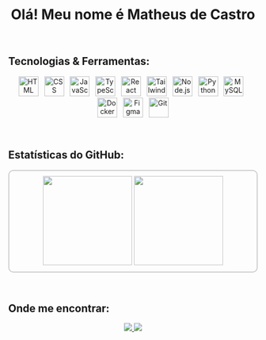 <h1 align="center">Olá! Meu nome é Matheus de Castro</h1>

&nbsp;

## Tecnologias & Ferramentas:

<div align="center">
  <img src="https://cdn.jsdelivr.net/gh/devicons/devicon/icons/html5/html5-original.svg" height="40" alt="HTML"/> &nbsp;
  <img src="https://cdn.jsdelivr.net/gh/devicons/devicon/icons/css3/css3-original.svg" height="40" alt="CSS"/> &nbsp;
  <img src="https://cdn.jsdelivr.net/gh/devicons/devicon/icons/javascript/javascript-original.svg" height="40" alt="JavaScript"/> &nbsp;
  <img src="https://cdn.jsdelivr.net/gh/devicons/devicon/icons/typescript/typescript-original.svg" height="40" alt="TypeScript"/> &nbsp;
  <img src="https://cdn.jsdelivr.net/gh/devicons/devicon/icons/react/react-original.svg" height="40" alt="React"/> &nbsp;
  <img src="https://cdn.jsdelivr.net/gh/devicons/devicon/icons/tailwindcss/tailwindcss-original.svg" height="40" alt="TailwindCSS"/> &nbsp;
  <img src="https://cdn.jsdelivr.net/gh/devicons/devicon/icons/nodejs/nodejs-original.svg" height="40" alt="Node.js"/> &nbsp;
  <img src="https://cdn.jsdelivr.net/gh/devicons/devicon/icons/python/python-original.svg" height="40" alt="Python"/> &nbsp;
  <img src="https://cdn.jsdelivr.net/gh/devicons/devicon/icons/mysql/mysql-original.svg" height="40" alt="MySQL"/> &nbsp;
  <img src="https://cdn.jsdelivr.net/gh/devicons/devicon/icons/docker/docker-original.svg" height="40" alt="Docker"/> &nbsp;
  <img src="https://cdn.jsdelivr.net/gh/devicons/devicon/icons/figma/figma-original.svg" height="40" alt="Figma"/> &nbsp;
  <img src="https://cdn.jsdelivr.net/gh/devicons/devicon/icons/git/git-original.svg" height="40" alt="Git"/>
</div>


&nbsp;

## Estatísticas do GitHub:

<div align="center" style="border: 2px solid #ccc; border-radius: 10px; padding: 10px;">
  <img height="180em" src="https://github-readme-stats.vercel.app/api?username=Matheus-Roberto-Castro&show_icons=true&theme=github_dark&hide_border=false"/>
  <img height="180em" src="https://github-readme-stats.vercel.app/api/top-langs/?username=Matheus-Roberto-Castro&layout=compact&langs_count=7&theme=github_dark&hide_border=false"/>
</div>

&nbsp;

## Onde me encontrar:

<div align="center">
  <a href="mailto:matheus.matheusrcastros@gmail.com">
    <img src="https://img.shields.io/badge/Gmail-D14836?style=for-the-badge&logo=gmail&logoColor=white"/>
  </a>
  <a href="https://www.linkedin.com/in/matheus-r-castro-70091a32b/" target="_blank">
    <img src="https://img.shields.io/badge/LinkedIn-0077B5?style=for-the-badge&logo=linkedin&logoColor=white"/>
  </a>
</div>
